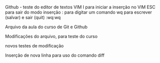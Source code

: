 Github - teste do editor de textos VIM
I para iniciar a inserção no VIM
ESC para sair do modo inserção
: para digitar um comando
wq para escrever (salvar) e sair (quit)
:wq:wq

Arquivo da aula do curso de Git e Github

Modificações do arquivo, para teste do curso

novos testes de modificação

Inserção de nova linha para uso do comando diff
